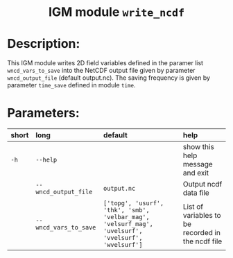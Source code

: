 ### <h1 align="center" id="title">IGM module `write_ncdf` </h1>

# Description:

This IGM module writes 2D field variables defined in the paramer list `wncd_vars_to_save` into the NetCDF output file given by parameter `wncd_output_file` (default output.nc). The saving frequency is given by parameter `time_save` defined in module `time`.

 
# Parameters: 


|short|long|default|help|
| :--- | :--- | :--- | :--- |
|`-h`|`--help`||show this help message and exit|
||`--wncd_output_file`|`output.nc`|Output ncdf data file|
||`--wncd_vars_to_save`|`['topg', 'usurf', 'thk', 'smb', 'velbar_mag', 'velsurf_mag', 'uvelsurf', 'vvelsurf', 'wvelsurf']`|List of variables to be recorded in the ncdf file|
